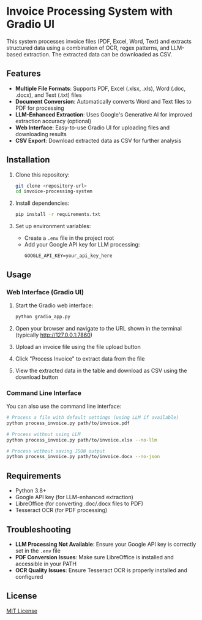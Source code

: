 # Invoice Processing System with Gradio UI

This system processes invoice files (PDF, Excel, Word, Text) and extracts structured data using a combination of OCR, regex patterns, and LLM-based extraction. The extracted data can be downloaded as CSV.

## Features

- **Multiple File Formats**: Supports PDF, Excel (.xlsx, .xls), Word (.doc, .docx), and Text (.txt) files
- **Document Conversion**: Automatically converts Word and Text files to PDF for processing
- **LLM-Enhanced Extraction**: Uses Google's Generative AI for improved extraction accuracy (optional)
- **Web Interface**: Easy-to-use Gradio UI for uploading files and downloading results
- **CSV Export**: Download extracted data as CSV for further analysis

## Installation

1. Clone this repository:
   ```bash
   git clone <repository-url>
   cd invoice-processing-system
   ```

2. Install dependencies:
   ```bash
   pip install -r requirements.txt
   ```

3. Set up environment variables:
   - Create a `.env` file in the project root
   - Add your Google API key for LLM processing:
     ```
     GOOGLE_API_KEY=your_api_key_here
     ```

## Usage

### Web Interface (Gradio UI)

1. Start the Gradio web interface:
   ```bash
   python gradio_app.py
   ```

2. Open your browser and navigate to the URL shown in the terminal (typically http://127.0.0.1:7860)

3. Upload an invoice file using the file upload button

4. Click "Process Invoice" to extract data from the file

5. View the extracted data in the table and download as CSV using the download button

### Command Line Interface

You can also use the command line interface:

```bash
# Process a file with default settings (using LLM if available)
python process_invoice.py path/to/invoice.pdf

# Process without using LLM
python process_invoice.py path/to/invoice.xlsx --no-llm

# Process without saving JSON output
python process_invoice.py path/to/invoice.docx --no-json
```

## Requirements

- Python 3.8+
- Google API key (for LLM-enhanced extraction)
- LibreOffice (for converting .doc/.docx files to PDF)
- Tesseract OCR (for PDF processing)

## Troubleshooting

- **LLM Processing Not Available**: Ensure your Google API key is correctly set in the `.env` file
- **PDF Conversion Issues**: Make sure LibreOffice is installed and accessible in your PATH
- **OCR Quality Issues**: Ensure Tesseract OCR is properly installed and configured

## License

[MIT License](LICENSE) 
